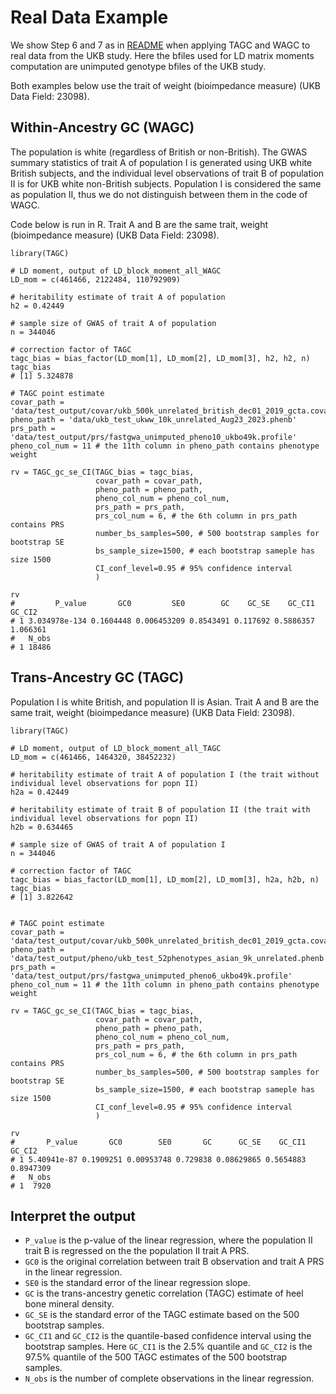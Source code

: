 
# Real Data Example

We show Step 6 and 7 as in [README](../README.md) when applying TAGC and WAGC to real data from the UKB study. Here the bfiles used for LD matrix moments computation are unimputed genotype bfiles of the UKB study.

Both examples below use the trait of weight (bioimpedance measure) (UKB Data Field: 23098).

## Within-Ancestry GC (WAGC)
The population is white (regardless of British or non-British). The GWAS summary statistics of trait A of population I is generated using UKB white British subjects, and the individual level observations of trait B of population II is for UKB white non-British subjects. Population I is considered the same as population II, thus we do not distinguish between them in the code of WAGC.

Code below is run in R. Trait A and B are the same trait, weight (bioimpedance measure) (UKB Data Field: 23098).
```{bash}
library(TAGC)

# LD moment, output of LD_block_moment_all_WAGC
LD_mom = c(461466, 2122484, 110792909)

# heritability estimate of trait A of population
h2 = 0.42449

# sample size of GWAS of trait A of population
n = 344046

# correction factor of TAGC
tagc_bias = bias_factor(LD_mom[1], LD_mom[2], LD_mom[3], h2, h2, n)
tagc_bias
# [1] 5.324878

# TAGC point estimate
covar_path = 'data/test_output/covar/ukb_500k_unrelated_british_dec01_2019_gcta.covar.qcovar'
pheno_path = 'data/ukb_test_ukww_10k_unrelated_Aug23_2023.phenb'
prs_path = 'data/test_output/prs/fastgwa_unimputed_pheno10_ukbo49k.profile'
pheno_col_num = 11 # the 11th column in pheno_path contains phenotype weight

rv = TAGC_gc_se_CI(TAGC_bias = tagc_bias,
                   covar_path = covar_path,
                   pheno_path = pheno_path,
                   pheno_col_num = pheno_col_num,
                   prs_path = prs_path,
                   prs_col_num = 6, # the 6th column in prs_path contains PRS
                   number_bs_samples=500, # 500 bootstrap samples for bootstrap SE
                   bs_sample_size=1500, # each bootstrap sameple has size 1500
                   CI_conf_level=0.95 # 95% confidence interval 
                   )

rv
#         P_value       GC0         SE0        GC    GC_SE    GC_CI1   GC_CI2
# 1 3.034978e-134 0.1604448 0.006453209 0.8543491 0.117692 0.5886357 1.066361
#   N_obs
# 1 18486
```



## Trans-Ancestry GC (TAGC)
Population I is white British, and population II is Asian. Trait A and B are the same trait, weight (bioimpedance measure) (UKB Data Field: 23098).

```{bash}
library(TAGC)

# LD moment, output of LD_block_moment_all_TAGC
LD_mom = c(461466, 1464320, 38452232)

# heritability estimate of trait A of population I (the trait without individual level observations for popn II)
h2a = 0.42449

# heritability estimate of trait B of population II (the trait with individual level observations for popn II)
h2b = 0.634465

# sample size of GWAS of trait A of population I
n = 344046

# correction factor of TAGC
tagc_bias = bias_factor(LD_mom[1], LD_mom[2], LD_mom[3], h2a, h2b, n)
tagc_bias
# [1] 3.822642


# TAGC point estimate
covar_path = 'data/test_output/covar/ukb_500k_unrelated_british_dec01_2019_gcta.covar.qcovar'
pheno_path = 'data/test_output/pheno/ukb_test_52phenotypes_asian_9k_unrelated.phenb'
prs_path = 'data/test_output/prs/fastgwa_unimputed_pheno6_ukbo49k.profile'
pheno_col_num = 11 # the 11th column in pheno_path contains phenotype weight

rv = TAGC_gc_se_CI(TAGC_bias = tagc_bias,
                   covar_path = covar_path,
                   pheno_path = pheno_path,
                   pheno_col_num = pheno_col_num,
                   prs_path = prs_path,
                   prs_col_num = 6, # the 6th column in prs_path contains PRS
                   number_bs_samples=500, # 500 bootstrap samples for bootstrap SE
                   bs_sample_size=1500, # each bootstrap sameple has size 1500
                   CI_conf_level=0.95 # 95% confidence interval 
                   )

rv
#       P_value       GC0        SE0       GC      GC_SE    GC_CI1    GC_CI2
# 1 5.40941e-87 0.1909251 0.00953748 0.729838 0.08629865 0.5654883 0.8947309
#   N_obs
# 1  7920
```

## Interpret the output
- `P_value` is the p-value of the linear regression, where the population II trait B is regressed on the the population II trait A PRS.
- `GC0` is the original correlation between trait B observation and trait A PRS in the linear regression.
- `SE0` is the standard error of the linear regression slope.
- `GC` is the trans-ancestry genetic correlation (TAGC) estimate of heel bone mineral density.
- `GC_SE` is the standard error of the TAGC estimate based on the 500 bootstrap samples.
- `GC_CI1` and `GC_CI2` is the quantile-based confidence interval using the bootstrap samples. Here `GC_CI1` is the 2.5% quantile and `GC_CI2` is the 97.5% quantile of the 500 TAGC estimates of the 500 bootstrap samples. 
- `N_obs` is the number of complete observations in the linear regression.





